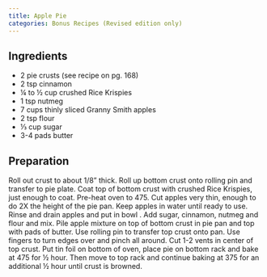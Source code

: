 ```yaml
---
title: Apple Pie
categories: Bonus Recipes (Revised edition only)
---
```


## Ingredients

- 2 pie crusts (see recipe on pg. 168)
- 2 tsp cinnamon
- ¼ to ½ cup crushed Rice Krispies
- 1 tsp nutmeg
- 7 cups thinly sliced Granny Smith apples
- 2 tsp flour
- ⅓ cup sugar
- 3-4 pads butter

## Preparation

Roll out crust to about 1/8” thick.   Roll up bottom crust onto rolling pin and transfer to pie plate. Coat top of  bottom crust with crushed Rice Krispies, just enough to coat. Pre-heat oven to 475. Cut apples very thin, enough to do 2X the height of the pie pan. Keep apples in water until ready to use. Rinse and drain apples and put in bowl . Add sugar, cinnamon, nutmeg and flour and mix.  Pile apple mixture on top of bottom crust in pie pan and top with pads of butter.  Use rolling pin to transfer top crust onto pan.   Use fingers to turn edges over and pinch all around. Cut 1-2 vents in center of top crust. Put tin foil on bottom of oven, place pie on bottom rack and bake at 475 for ½ hour. Then move to top rack and continue baking at 375 for an additional ½ hour until crust is browned.

